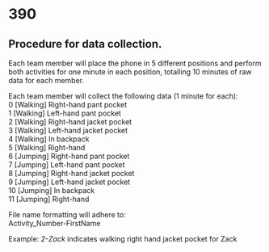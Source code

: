# 390

## Procedure for data collection.
Each team member will place the phone in 5 different positions and perform both activities for one minute in each position, totalling 10 minutes of raw data for each member. 

Each team member will collect the following data (1 minute for each):  
0 [Walking] Right-hand pant pocket  
1 [Walking] Left-hand pant pocket  
2 [Walking] Right-hand jacket pocket  
3 [Walking] Left-hand jacket pocket  
4 [Walking] In backpack  
5 [Walking] Right-hand  
6 [Jumping] Right-hand pant pocket  
7 [Jumping] Left-hand pant pocket  
8 [Jumping] Right-hand jacket pocket  
9 [Jumping] Left-hand jacket pocket  
10 [Jumping] In backpack  
11 [Jumping] Right-hand
  
  
File name formatting will adhere to:  
Activity_Number-FirstName
  
Example:
*2-Zack* indicates walking right hand jacket pocket for Zack
